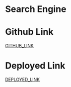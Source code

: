 # Search Engine

# Github Link

[GITHUB_LINK](https://github.com/rupali-12/EX_30_Search_Engine)

# Deployed Link

[DEPLOYED_LINK](https://ex30searchengine-h6tg3wuy2xkgzxkfeahyei.streamlit.app/)
